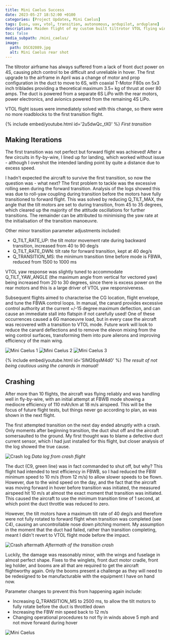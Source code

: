 ```yaml
---
title: Mini Caelus Success
date: 2023-05-27 18:52:00 +0100
categories: [Project Updates, Mini Caelus]
tags: [uas, uav, vtol, transition, autonomous, ardupilot, arduplane]     # TAG names should always be lowercase
description: Maiden flight of my custom built tiltrotor VTOL flying wing
toc: false
media_subpath: /mini_caelus/
image:
  path: DSC02089.jpg
  alt: Mini Caelus rear shot
---
```


The tiltrotor airframe has always suffered from a lack of front duct power on 4S, causing pitch control to be difficult and unreliable in hover. The first upgrade to the airframe in April was a change of motor and prop configuration in the duct to move to 6S, with coaxial T-Motor F80s on 5x3 inch triblades providing a theoretical maximum 3.5+ kg of thrust at over 80 amps. The duct is powered from a separate 6S LiPo with the rear motors, power electronics, and avionics powered from the remaining 4S LiPo.

VTOL flight issues were immediately solved with this change, so there were no more roadblocks to the first transition flight.

{% include embed/youtube.html id='2u5dwQc_tX0' %}
_First transition_

## Making Iterations

The first transition was not perfect but forward flight was achieved! After a few circuits in fly-by-wire, I lined up for landing, which worked without issue - although I overshot the intended landing point by quite a distance due to excess speed.

I hadn't expected the aircraft to survive the first transition, so now the question was - what next? The first problem to tackle was the excessive rolling seen during the forward transition. Analysis of the logs showed this was due to roll-yaw coupling during transition before the motors have fully transitioned to forward flight. This was solved by reducing Q_TILT_MAX, the angle that the tilt motors are set to during transition, from 45 to 35 degrees, which cleared up the majority of the attitude oscillations for further transitions. The remainder can be attributed to minimising the yaw rate at the initialisation of the transition manoeuvre.

Other minor transition parameter adjustments included:

- Q_TILT_RATE_UP: the tilt motor movement rate during backward transition, increased from 40 to 90 deg/s
- Q_TILT_RATE_DWN: tilt rate for forward transition, kept at 40 deg/s
- Q_TRANSITION_MS: the minimum transition time before mode is FBWA, reduced from 1500 to 1000 ms

VTOL yaw response was slightly tuned to accommodate Q_TILT_YAW_ANGLE (the maximum angle from vertical for vectored yaw) being increased from 20 to 30 degrees, since there is excess power on the rear motors and this is a large driver of VTOL yaw responsiveness.

Subsequent flights aimed to characterise the CG location, flight envelope, and tune the FBWA control loops. In manual, the canard provides excessive control authority at the current +/-15 degree maximum deflection, and can cause an immediate stall into flatspin if not carefully used! One of these occurrences caused a 6G manoeuvre load, but in every case the aircraft was recovered with a transition to VTOL mode. Future work will look to reduce the canard deflections and to remove the elevon mixing from the wing control surfaces, transforming them into pure ailerons and improving efficiency of the main wing.

![Mini Caelus 1](DSC02094.jpg)
![Mini Caelus 2](20230416_174741.jpg)
![Mini Caelus 3](DSC02096.jpg)

{% include embed/youtube.html id='SIM26qsM4d0' %}
_The result of not being cautious using the canards in manual!_

## Crashing

After more than 10 flights, the aircraft was flying reliably and was handling well in fly-by-wire, with an initial attempt at FBWB mode showing a mediocre efficiency of 110 mAh/km at 18 m/s airspeed. This will be the focus of future flight tests, but things never go according to plan, as was shown in the next flight.

The first attempted transition on the next day ended abruptly with a crash. Only moments after beginning transition, the duct shut off and the aircraft somersaulted to the ground. My first thought was to blame a defective duct current sensor, which I had just installed for this flight, but closer analysis of the log showed the true cause.

![Crash log](crash_log.png)
_Data log from crash flight_

The duct (C9, green line) was in fact commanded to shut off, but why? This flight had intended to test efficiency in FBWB, so I had reduced the FBW minimum speed to 10 m/s (from 12 m/s) to allow slower speeds to be flown. However, due to the wind speed on the day, and the fact that the aircraft was moving forward in hover before transition was initiated, the measured airspeed hit 10 m/s at almost the exact moment that transition was initiated. This caused the aircraft to use the minimum transition time of 1 second, at which point the duct throttle was reduced to zero.

However, the tilt motors have a maximum tilt rate of 40 deg/s and therefore were not fully rotated to forward flight when transition was completed (see C4), causing an uncontrollable nose down pitching moment. My assumption in the moment that the duct had failed, rather than transition completing, meant I didn't revert to VTOL flight mode before the impact.

![Crash aftermath](20230527_173709.jpg)
_Aftermath of the transition crash_

Luckily, the damage was reasonably minor, with the wings and fuselage in almost perfect shape. Fixes to the winglets, front duct motor cradle, front leg holder, and booms are all that are required to get the aircraft flightworthy again. Only the booms present a challenge as they will need to be redesigned to be manufacturable with the equipment I have on hand now.

Parameter changes to prevent this from happening again include:

- Increasing Q_TRANSITION_MS to 2500 ms, to allow the tilt motors to fully rotate before the duct is throttled down
- Increasing the FBW min speed back to 12 m/s
- Changing operational procedures to not fly in winds above 5 mph and not move forward during hover

![Mini Caelus](DSC02085.jpg)